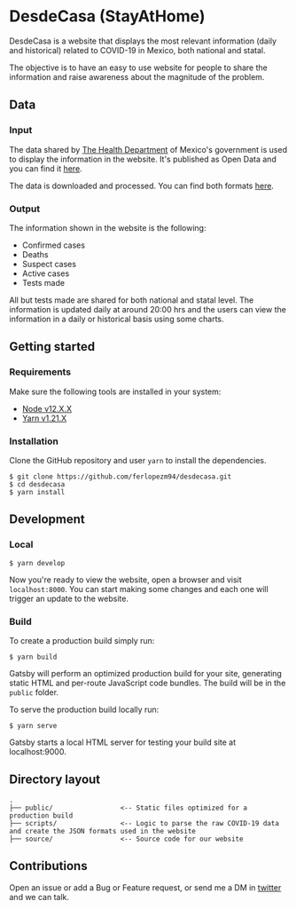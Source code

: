# DesdeCasa (StayAtHome)

DesdeCasa is a website that displays the most relevant information (daily and historical) related to COVID-19 in Mexico, both national and statal.

The objective is to have an easy to use website for people to share the information and raise awareness about the magnitude of the problem.

## Data

### Input

The data shared by [The Health Department](https://www.gob.mx/salud) of Mexico's government is used to display the information in the website. It's published as Open Data and you can find it [here](https://datos.gob.mx/busca/dataset/informacion-referente-a-casos-covid-19-en-mexico).

The data is downloaded and processed. You can find both formats [here](https://github.com/ferlopezm94/desdecasa/tree/master/src/data).

### Output

The information shown in the website is the following:

- Confirmed cases
- Deaths
- Suspect cases
- Active cases
- Tests made

All but tests made are shared for both national and statal level. The information is updated daily at around 20:00 hrs and the users can view the information in a daily or historical basis using some charts.

## Getting started

### Requirements

Make sure the following tools are installed in your system:

- [Node v12.X.X](https://nodejs.org/en/download/)
- [Yarn v1.21.X](https://yarnpkg.com/en/docs/install)

### Installation

Clone the GitHub repository and user `yarn` to install the dependencies.

```
$ git clone https://github.com/ferlopezm94/desdecasa.git
$ cd desdecasa
$ yarn install
```

## Development

### Local

```
$ yarn develop
```

Now you're ready to view the website, open a browser and visit `localhost:8000`. You can start making some changes and each one will trigger an update to the website.

### Build

To create a production build simply run:

```
$ yarn build
```

Gatsby will perform an optimized production build for your site, generating static HTML and per-route JavaScript code bundles. The build will be in the `public` folder.

To serve the production build locally run:

```
$ yarn serve
```

Gatsby starts a local HTML server for testing your build site at localhost:9000.

## Directory layout

```
.
├── public/                 <-- Static files optimized for a production build
├── scripts/                <-- Logic to parse the raw COVID-19 data and create the JSON formats used in the website
├── source/                 <-- Source code for our website
```

## Contributions

Open an issue or add a Bug or Feature request, or send me a DM in [twitter](https://twitter.com/ferlopezm94) and we can talk.
